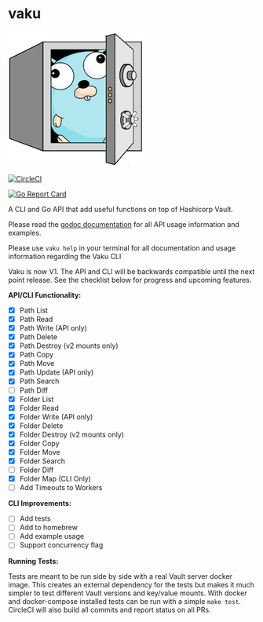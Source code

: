 # vaku

[![Vaku](www/assets/logo-vaku-sm.png?raw=true)](www/assets/logo-vaku-sm.png "Vaku")

[![CircleCI](https://circleci.com/gh/Lingrino/vaku.svg?style=svg)](https://circleci.com/gh/Lingrino/vaku)

[![Go Report Card](https://goreportcard.com/badge/github.com/Lingrino/vaku)](https://goreportcard.com/report/github.com/Lingrino/vaku)

A CLI and Go API that add useful functions on top of Hashicorp Vault.

Please read the [godoc documentation](https://godoc.org/github.com/Lingrino/vaku/vaku)
for all API usage information and examples.

Please use `vaku help` in your terminal for all documentation and usage information
regarding the Vaku CLI

Vaku is now V1. The API and CLI will be backwards compatible until the next point release.
See the checklist below for progress and upcoming features.

**API/CLI Functionality:**

- [x] Path List
- [x] Path Read
- [x] Path Write (API only)
- [x] Path Delete
- [x] Path Destroy (v2 mounts only)
- [x] Path Copy
- [x] Path Move
- [x] Path Update (API only)
- [x] Path Search
- [ ] Path Diff
- [x] Folder List
- [x] Folder Read
- [x] Folder Write (API only)
- [x] Folder Delete
- [x] Folder Destroy (v2 mounts only)
- [x] Folder Copy
- [x] Folder Move
- [x] Folder Search
- [ ] Folder Diff
- [x] Folder Map (CLI Only)
- [ ] Add Timeouts to Workers

**CLI Improvements:**

- [ ] Add tests
- [ ] Add to homebrew
- [ ] Add example usage
- [ ] Support concurrency flag

**Running Tests:**

Tests are meant to be run side by side with a real Vault server docker image. This
creates an external dependency for the tests but makes it much simpler to test different
Vault versions and key/value mounts. With docker and docker-compose installed tests
can be run with a simple `make test`. CircleCI will also build all commits and report
status on all PRs.

